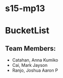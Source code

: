 # s15-mp13

# BucketList

## Team Members:

* Catahan, Anna Kumiko
* Cai, Mark Jayson
* Ranjo, Joshua Aaron P